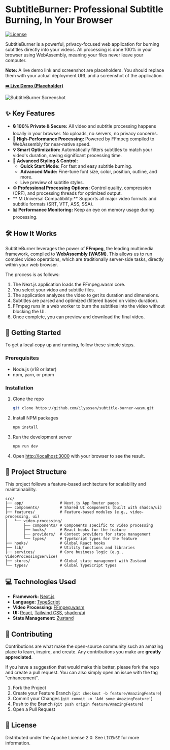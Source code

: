 # SubtitleBurner: Professional Subtitle Burning, In Your Browser

[![License](https://img.shields.io/badge/License-Apache_2.0-blue.svg)](https://opensource.org/licenses/Apache-2.0)

SubtitleBurner is a powerful, privacy-focused web application for burning subtitles directly into your videos. All processing is done 100% in your browser using WebAssembly, meaning your files never leave your computer.

**Note:** A live demo link and screenshot are placeholders. You should replace them with your actual deployment URL and a screenshot of the application.

**[➡️ Live Demo (Placeholder)](https://your-demo-link.com)**

![SubtitleBurner Screenshot](placeholder.png)

## ✨ Key Features

*   **🔒 100% Private & Secure:** All video and subtitle processing happens locally in your browser. No uploads, no servers, no privacy concerns.
*   **🚀 High-Performance Processing:** Powered by FFmpeg compiled to WebAssembly for near-native speed.
*   **💡 Smart Optimization:** Automatically filters subtitles to match your video's duration, saving significant processing time.
*   **🎨 Advanced Styling & Control:**
    *   **Quick Start Mode:** For fast and easy subtitle burning.
    *   **Advanced Mode:** Fine-tune font size, color, position, outline, and more.
    *   Live preview of subtitle styles.
*   **⚙️ Professional Processing Options:** Control quality, compression (CRF), and processing threads for optimized output.
*   ** M Universal Compatibility:** Supports all major video formats and subtitle formats (SRT, VTT, ASS, SSA).
*   **📊 Performance Monitoring:** Keep an eye on memory usage during processing.

## 🛠️ How It Works

SubtitleBurner leverages the power of **FFmpeg**, the leading multimedia framework, compiled to **WebAssembly (WASM)**. This allows us to run complex video operations, which are traditionally server-side tasks, directly within your web browser.

The process is as follows:
1.  The Next.js application loads the FFmpeg.wasm core.
2.  You select your video and subtitle files.
3.  The application analyzes the video to get its duration and dimensions.
4.  Subtitles are parsed and optimized (filtered based on video duration).
5.  FFmpeg runs in a web worker to burn the subtitles into the video without blocking the UI.
6.  Once complete, you can preview and download the final video.

## 🚀 Getting Started

To get a local copy up and running, follow these simple steps.

### Prerequisites

*   Node.js (v18 or later)
*   npm, yarn, or pnpm

### Installation

1.  Clone the repo
    ```sh
    git clone https://github.com/ilyassan/subtitle-burner-wasm.git
    ```
2.  Install NPM packages
    ```sh
    npm install
    ```
3.  Run the development server
    ```sh
    npm run dev
    ```
4.  Open [http://localhost:3000](http://localhost:3000) with your browser to see the result.

## 📂 Project Structure

This project follows a feature-based architecture for scalability and maintainability.

```
src/
├── app/                # Next.js App Router pages
├── components/         # Shared UI components (built with shadcn/ui)
├── features/           # Feature-based modules (e.g., video-processing, ui)
│   └── video-processing/
│       ├── components/ # Components specific to video processing
│       ├── hooks/      # React hooks for the feature
│       ├── providers/  # Context providers for state management
│       └── types/      # TypeScript types for the feature
├── hooks/              # Global React hooks
├── lib/                # Utility functions and libraries
├── services/           # Core business logic (e.g., VideoProcessingService)
├── stores/             # Global state management with Zustand
└── types/              # Global TypeScript types
```

## 💻 Technologies Used

*   **Framework:** [Next.js](https://nextjs.org/)
*   **Language:** [TypeScript](https://www.typescriptlang.org/)
*   **Video Processing:** [FFmpeg.wasm](https://ffmpegwasm.netlify.app/)
*   **UI:** [React](https://reactjs.org/), [Tailwind CSS](https://tailwindcss.com/), [shadcn/ui](https://ui.shadcn.com/)
*   **State Management:** [Zustand](https://github.com/pmndrs/zustand)

## 🤝 Contributing

Contributions are what make the open-source community such an amazing place to learn, inspire, and create. Any contributions you make are **greatly appreciated**.

If you have a suggestion that would make this better, please fork the repo and create a pull request. You can also simply open an issue with the tag "enhancement".

1.  Fork the Project
2.  Create your Feature Branch (`git checkout -b feature/AmazingFeature`)
3.  Commit your Changes (`git commit -m 'Add some AmazingFeature'`)
4.  Push to the Branch (`git push origin feature/AmazingFeature`)
5.  Open a Pull Request

## 📄 License

Distributed under the Apache License 2.0. See `LICENSE` for more information.